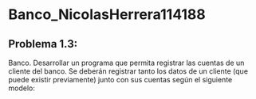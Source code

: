 # Banco_NicolasHerrera114188
## Problema 1.3:
Banco. Desarrollar un programa que permita registrar las cuentas de un
cliente del banco. Se deberán registrar tanto los datos de un cliente (que puede
existir previamente) junto con sus cuentas según el siguiente modelo:

